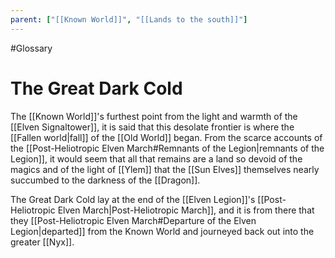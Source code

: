 ```yaml
---
parent: ["[[Known World]]", "[[Lands to the south]]"]
---
```

#Glossary
# The Great Dark Cold

The [[Known World]]'s furthest point from the light and warmth of the [[Elven Signaltower]], it is said that this desolate frontier is where the [[Fallen world|fall]] of the [[Old World]] began. From the scarce accounts of the [[Post-Heliotropic Elven March#Remnants of the Legion|remnants of the Legion]], it would seem that all that remains are a land so devoid of the magics and of the light of [[Ylem]] that the [[Sun Elves]] themselves nearly succumbed to the darkness of the [[Dragon]].

The Great Dark Cold lay at the end of the [[Elven Legion]]'s [[Post-Heliotropic Elven March|Post-Heliotropic March]], and it is from there that they [[Post-Heliotropic Elven March#Departure of the Elven Legion|departed]] from the Known World and journeyed back out into the greater [[Nyx]].